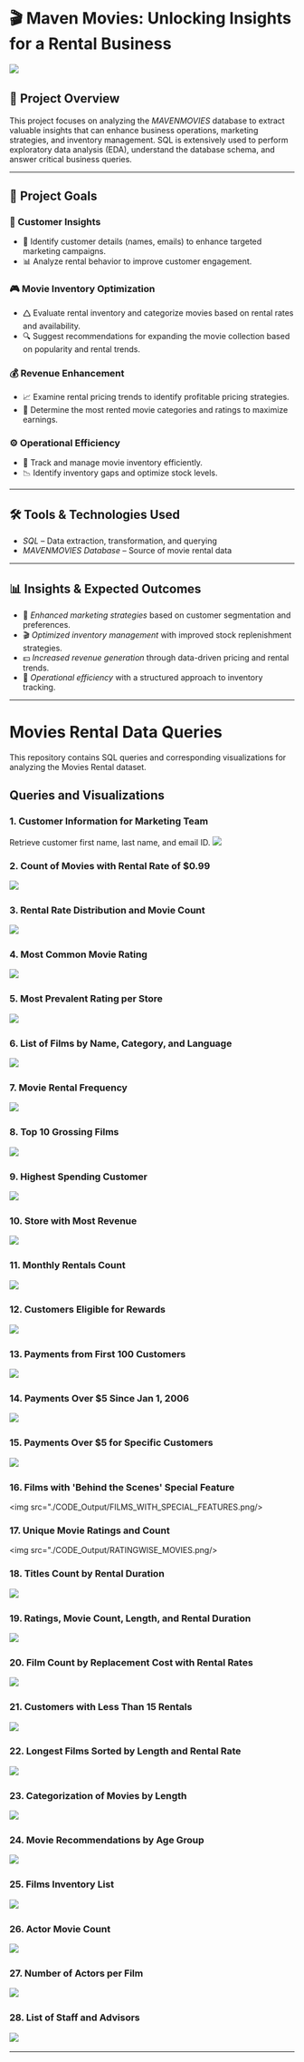 # 🎬 Maven Movies: Unlocking Insights for a Rental Business

<img src="./banner.jpg"/>&nbsp;

## 📌 Project Overview
This project focuses on analyzing the *MAVENMOVIES* database to extract valuable insights that can enhance business operations, marketing strategies, and inventory management. SQL is extensively used to perform exploratory data analysis (EDA), understand the database schema, and answer critical business queries.


---

## 🎯 Project Goals

### 🛒 Customer Insights

- 📌 Identify customer details (names, emails) to enhance targeted marketing campaigns.
- 📊 Analyze rental behavior to improve customer engagement.

### 🎮 Movie Inventory Optimization

- 🛆 Evaluate rental inventory and categorize movies based on rental rates and availability.
- 🔍 Suggest recommendations for expanding the movie collection based on popularity and rental trends.

### 💰 Revenue Enhancement

- 📈 Examine rental pricing trends to identify profitable pricing strategies.
- 🎥 Determine the most rented movie categories and ratings to maximize earnings.

### ⚙️ Operational Efficiency

- 📌 Track and manage movie inventory efficiently.
- 📉 Identify inventory gaps and optimize stock levels.

---

## 🛠️ Tools & Technologies Used
- *SQL* – Data extraction, transformation, and querying
- *MAVENMOVIES Database* – Source of movie rental data

---

## 📊 Insights & Expected Outcomes
- 📢 *Enhanced marketing strategies* based on customer segmentation and preferences.
- 🎬 *Optimized inventory management* with improved stock replenishment strategies.
- 💵 *Increased revenue generation* through data-driven pricing and rental trends.
- 📌 *Operational efficiency* with a structured approach to inventory tracking.

---

# Movies Rental Data Queries

This repository contains SQL queries and corresponding visualizations for analyzing the Movies Rental dataset.

## Queries and Visualizations

### 1. Customer Information for Marketing Team
Retrieve customer first name, last name, and email ID.
<img src="./CODE_Output/EMAIL_ID_LIST.png"/>&nbsp;


### 2. Count of Movies with Rental Rate of $0.99
<img src="./CODE_Output/CHEAPEST_RENTALS.png"/>&nbsp;

### 3. Rental Rate Distribution and Movie Count
<img src="./CODE_Output/TOTAL_NUMBER_OF_MOVIES.png"/>&nbsp;

### 4. Most Common Movie Rating
<img src="./CODE_Output/RATING_WISE_COUNT.png"/>&nbsp;

### 5. Most Prevalent Rating per Store
<img src="./CODE_Output/TOTAL_FILMS.png"/>&nbsp;

### 6. List of Films by Name, Category, and Language
<img src="./CODE_Output/CATEGORY_NAME.png"/>&nbsp;

### 7. Movie Rental Frequency
<img src="./CODE_Output/POPULARITY.png"/>&nbsp;

### 8. Top 10 Grossing Films
<img src="./CODE_Output/REVENUE_PER_MOVIE.png"/>&nbsp;

### 9. Highest Spending Customer
<img src="./CODE_Output/MOST_SPENDING_CUSTOMER.png"/>&nbsp;

### 10. Store with Most Revenue
<img src="./CODE_Output/TOTAL_NUMBER_OF_MOVIES.png"/>&nbsp;

### 11. Monthly Rentals Count
<img src="./CODE_Output/RENTALS_PER_MONTH.png"/>&nbsp;

### 12. Customers Eligible for Rewards
<img src="./CODE_Output/REWARD_VIA_PHONE.png"/>&nbsp;

### 13. Payments from First 100 Customers
<img src="./CODE_Output/PAYMENT_DETAILS_FIRST_100.png"/>&nbsp;

### 14. Payments Over $5 Since Jan 1, 2006
<img src="./CODE_Output/OLD_CUSTOMER_OVER_5$.png"/>&nbsp;

### 15. Payments Over $5 for Specific Customers
<img src="./CODE_Output/TOTAL_NUMBER_OF_MOVIES.png"/>&nbsp;

### 16. Films with 'Behind the Scenes' Special Feature
<img src="./CODE_Output/FILMS_WITH_SPECIAL_FEATURES.png/>&nbsp;

### 17. Unique Movie Ratings and Count
<img src="./CODE_Output/RATINGWISE_MOVIES.png/>&nbsp;

### 18. Titles Count by Rental Duration
<img src="./CODE_Output/RENTAL_DURATIONWISE_MOVIES.png"/>&nbsp;

### 19. Ratings, Movie Count, Length, and Rental Duration
<img src="./CODE_Output/COMPARE_LENGTH.png"/>&nbsp;

### 20. Film Count by Replacement Cost with Rental Rates
<img src="./CODE_Output/RENTAL_VS_REPLACEMENT.png"/>&nbsp;

### 21. Customers with Less Than 15 Rentals
<img src="./CODE_Output/NON_LOYAL_CUSTOMERS.png"/>&nbsp;

### 22. Longest Films Sorted by Length and Rental Rate
<img src="./CODE_Output/TOTAL_NUMBER_OF_MOVIES.png"/>&nbsp;

### 23. Categorization of Movies by Length
<img src="./CODE_Output/TOTAL_NUMBER_OF_MOVIES.png"/>&nbsp;

### 24. Movie Recommendations by Age Group
<img src="./CODE_Output/RECOMMENDATION_SYSTEM.png"/>&nbsp;

### 25. Films Inventory List
<img src="./CODE_Output/FILM_INVENTORY.png"/>&nbsp;

### 26. Actor Movie Count
<img src="./CODE_Output/ACTORS_NUMBER_OF_FILMS.png"/>&nbsp;

### 27. Number of Actors per Film
<img src="./CODE_Output/INVESTOR_REQUEST.png"/>&nbsp;

### 28. List of Staff and Advisors
<img src="./CODE_Output/CONFERENCE_LIST.png"/>&nbsp;

---
